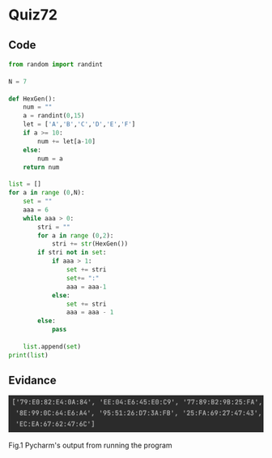 # Quiz72
## Code
```.py
from random import randint

N = 7

def HexGen():
    num = ""
    a = randint(0,15)
    let = ['A','B','C','D','E','F']
    if a >= 10:
        num += let[a-10]
    else:
        num = a
    return num

list = []
for a in range (0,N):
    set = ""
    aaa = 6
    while aaa > 0:
        stri = ""
        for a in range (0,2):
            stri += str(HexGen())
        if stri not in set:
            if aaa > 1:
                set += stri
                set+= ":"
                aaa = aaa-1
            else:
                set += stri
                aaa = aaa - 1
        else:
            pass

    list.append(set)
print(list)
```
## Evidance
![](https://github.com/MeisaChi/Year2/blob/main/photo/quiz72.png)

Fig.1 Pycharm's output from running the program
